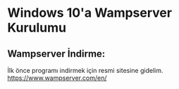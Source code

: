 # Windows 10'a Wampserver Kurulumu

## Wampserver İndirme:
İlk önce programı indirmek için resmi sitesine gidelim.  
https://www.wampserver.com/en/
